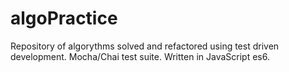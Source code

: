 # algoPractice

Repository of algorythms solved and refactored using test driven development. Mocha/Chai test suite. Written in JavaScript es6.
